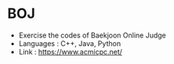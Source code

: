 # BOJ

- Exercise the codes of Baekjoon Online Judge
- Languages : C++, Java, Python
- Link : https://www.acmicpc.net/
